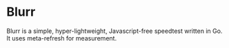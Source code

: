 # Blurr
Blurr is a simple, hyper-lightweight, Javascript-free speedtest written in Go. It uses meta-refresh for measurement.
